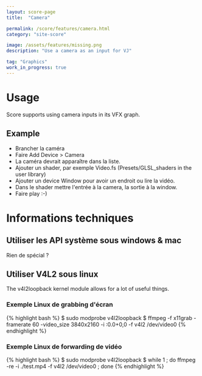 ```yaml
---
layout: score-page
title:  "Camera"

permalink: /score/features/camera.html
category: "site-score"

image: /assets/features/missing.png
description: "Use a camera as an input for VJ"

tag: "Graphics"
work_in_progress: true
---
```


# Usage
Score supports using camera inputs in its VFX graph.

## Example
- Brancher la caméra
- Faire Add Device > Camera
- La caméra devrait apparaître dans la liste.
- Ajouter un shader, par exemple Video.fs (Presets/GLSL_shaders in the user library)
- Ajouter un device Window pour avoir un endroit ou lire la vidéo.
- Dans le shader mettre l'entrée à la camera, la sortie à la window.
- Faire play :-)
  
# Informations techniques
## Utiliser les API système sous windows & mac
Rien de spécial ?

## Utiliser V4L2 sous linux
The v4l2loopback kernel module allows for a lot of useful things.

### Exemple Linux de grabbing d'écran

{% highlight bash %}
$ sudo modprobe v4l2loopback
$ ffmpeg -f x11grab -framerate 60 -video_size 3840x2160 -i :0.0+0,0 -f v4l2 /dev/video0
{% endhighlight %}

### Exemple Linux de forwarding de vidéo
{% highlight bash %}
$ sudo modprobe v4l2loopback
$ while 1 ; do ffmpeg -re -i ./test.mp4 -f v4l2 /dev/video0 ; done
{% endhighlight %}
